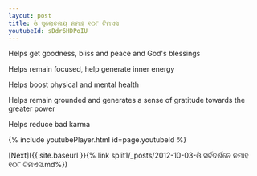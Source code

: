 ```yaml
---
layout: post
title: ଓଁ ସୁଲୋଚନାୟ ନମାହ ୧୦୮ ଟିମଏସ
youtubeId: sDdr6HDPoIU
---
```

 
 
Helps get goodness, bliss and peace and God's blessings
 
Helps remain focused, help generate inner energy 
 
Helps boost physical and mental health 
 
Helps remain grounded and generates a sense of gratitude towards the greater power 
 
Helps reduce bad karma
 
 
 
 


{% include youtubePlayer.html id=page.youtubeId %}
 
[Next]({{ site.baseurl }}{% link  split1/_posts/2012-10-03-ଓଁ ସର୍ବଦର୍ଶନେ ନମାହ ୧୦୮ ଟିମଏସ.md%})
 
